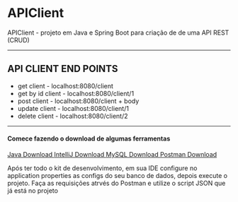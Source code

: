 # APIClient
APIClient - projeto em Java e Spring Boot para criação de de uma API REST (CRUD)

<hr>

<h2> API CLIENT END POINTS </h2>

<ul>
<li>get client - localhost:8080/client </li>
<li>get by id client - localhost:8080/client/1</li>
<li>post client - localhost:8080/client + body </li>
<li>update client - localhost:8080/client/1</li>
<li>delete client - localhost:8080/client/2</li>
</ul>

<hr>

<h4> Comece fazendo o download de algumas ferramentas </h4>

<a href="https://www.java.com/pt-BR/download/" target="_blank"> Java Download </a>
<a href="https://www.jetbrains.com/idea/download/" target="_blank"> IntelliJ Download </a>
<a href="https://www.mysql.com/downloads/" target="_blank"> MySQL Download </a>
<a href="https://www.postman.com/downloads/" target="_blank"> Postman Download </a>

<p> Após ter todo o kit de desenvolvimento, em sua IDE configure no application properties as configs do seu banco de dados, depois execute o projeto. Faça as requisições atrvés do Postman e utilize o script JSON que já está no projeto </p>


